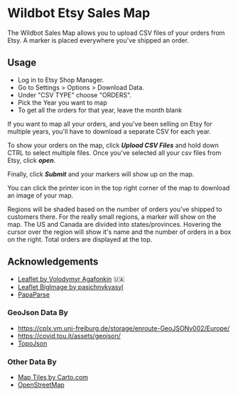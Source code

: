 # Wildbot Etsy Sales Map

The Wildbot Sales Map allows you to upload CSV files of your orders from Etsy. A marker is placed everywhere you've shipped an order.

## Usage

- Log in to Etsy Shop Manager.
- Go to Settings > Options > Download Data.
- Under "CSV TYPE" choose "ORDERS".
- Pick the Year you want to map
- To get all the orders for that year, leave the month blank

If you want to map all your orders, and you've been selling on Etsy for multiple years, you'll have to download a separate CSV for each year.

To show your orders on the map, click **_Upload CSV Files_** and hold down CTRL to select multiple files. Once you've selected all your csv files from Etsy, click **_open_**.

Finally, click **_Submit_** and your markers will show up on the map.

You can click the printer icon in the top right corner of the map to download an image of your map.


Regions will be shaded based on the number of orders you've shipped to customers there. For the really small regions, a marker will show on the map. The US and Canada are divided into states/provinces. Hovering the cursor over the region will show it's name and the number of orders in a box on the right. Total orders are displayed at the top.


## Acknowledgements

- [Leaflet by Volodymyr Agafonkin](https://leaflet.com) :ukraine:
- [Leaflet BigImage by pasichnykvasyl](https://github.com/pasichnykvasyl/Leaflet.BigImage)
- [PapaParse](https://www.papaparse.com/)

### GeoJson Data By

- <https://cplx.vm.uni-freiburg.de/storage/enroute-GeoJSONv002/Europe/>
- <https://covid.tou.it/assets/geojson/>
- [TopoJson](https://github.com/topojson/world-atlas)

### Other Data By

- [Map Tiles by Carto.com](https://carto.com/attributions)
- [OpenStreetMap](http://openstreetmap.org)
